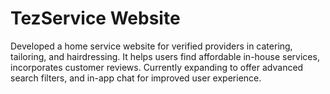 # TezService Website

Developed a home service website for verified providers in catering, tailoring, and hairdressing. It helps users find affordable in-house services, incorporates customer reviews. 
Currently expanding to offer advanced search filters, and in-app chat for improved user experience.
